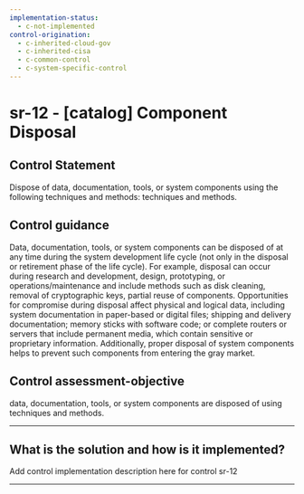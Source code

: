 ```yaml
---
implementation-status:
  - c-not-implemented
control-origination:
  - c-inherited-cloud-gov
  - c-inherited-cisa
  - c-common-control
  - c-system-specific-control
---
```


# sr-12 - \[catalog\] Component Disposal

## Control Statement

Dispose of data, documentation, tools, or system components using the following techniques and methods: techniques and methods.

## Control guidance

Data, documentation, tools, or system components can be disposed of at any time during the system development life cycle (not only in the disposal or retirement phase of the life cycle). For example, disposal can occur during research and development, design, prototyping, or operations/maintenance and include methods such as disk cleaning, removal of cryptographic keys, partial reuse of components. Opportunities for compromise during disposal affect physical and logical data, including system documentation in paper-based or digital files; shipping and delivery documentation; memory sticks with software code; or complete routers or servers that include permanent media, which contain sensitive or proprietary information. Additionally, proper disposal of system components helps to prevent such components from entering the gray market.

## Control assessment-objective

data, documentation, tools, or system components are disposed of using techniques and methods.

______________________________________________________________________

## What is the solution and how is it implemented?

Add control implementation description here for control sr-12

______________________________________________________________________
